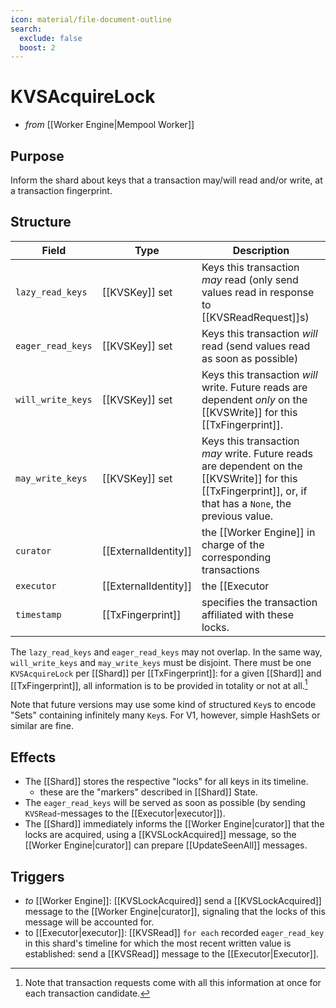 ```yaml
---
icon: material/file-document-outline
search:
  exclude: false
  boost: 2
---
```


# KVSAcquireLock

- _from_ [[Worker Engine|Mempool Worker]] <!-- formerly from [[Executor]] -->

## Purpose

<!-- --8<-- [start:blurp] -->
Inform the shard about keys that a transaction may/will read and/or
 write, at a transaction fingerprint.
<!-- --8<-- [end:blurp] -->
<!-- the range is the novelty w.r.t. to earlier versions of the specs -->

## Structure

| Field | Type | Description |
|-------|------|-------------|
| `lazy_read_keys` | [[KVSKey]] set | Keys this transaction _may_ read (only send values read in response to [[KVSReadRequest]]s)|
| `eager_read_keys` | [[KVSKey]] set| Keys this transaction _will_ read (send values read as soon as possible) |
| `will_write_keys` | [[KVSKey]] set| Keys this transaction _will_ write. Future reads are dependent _only_ on the [[KVSWrite]] for this [[TxFingerprint]].|
| `may_write_keys`  | [[KVSKey]] set| Keys this transaction _may_ write. Future reads are dependent on the [[KVSWrite]] for this [[TxFingerprint]], or, if that has a `None`, the previous value.|
| `curator`| [[ExternalIdentity]] | the [[Worker Engine]] in charge of the corresponding transactions     |
| `executor`| [[ExternalIdentity]] | the [[Executor|Executor]] for this [[TransactionCandidate]]|
| `timestamp`| [[TxFingerprint]] | specifies the transaction affiliated with these locks.

The `lazy_read_keys` and `eager_read_keys` may not overlap.
In the same way,  `will_write_keys` and `may_write_keys` must be
 disjoint.
There must be one `KVSAcquireLock` per [[Shard]]
 per [[TxFingerprint]]: for a given [[Shard]] and [[TxFingerprint]],
 all information is to be provided in totality or not at all.[^1]

Note that future versions may use some kind of structured `Key`s to
 encode "Sets" containing infinitely many `Key`s.
For V1, however, simple HashSets or similar are fine.

## Effects

- The [[Shard]] stores the respective "locks" for all keys in its timeline.
  - these are the "markers" described in [[Shard]] State.
- The `eager_read_keys` will be served as soon as possible
  (by sending `KVSRead`-messages to the [[Executor|executor]]).
- The [[Shard]] immediately informs the [[Worker Engine|curator]] that
   the locks are acquired, using a [[KVSLockAcquired]] message, so the
   [[Worker Engine|curator]] can prepare [[UpdateSeenAll]] messages.

## Triggers

- _to_ [[Worker Engine]]: [[KVSLockAcquired]]
  send a [[KVSLockAcquired]] message to the [[Worker Engine|curator]],
      signaling that the locks of this message will be accounted for.
- to [[Executor|executor]]:  [[KVSRead]]
  `for each` recorded `eager_read_key` in this shard's timeline
  for which the most recent written value is established:
  send a [[KVSRead]] message to the [[Executor|Executor]].

[^1]: Note that transaction requests come with all this information
    at once for each transaction candidate.
